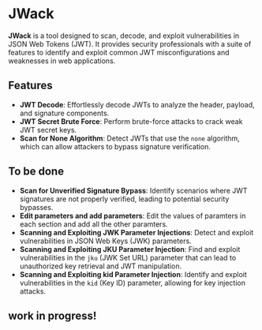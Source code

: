 # JWack

**JWack** is a tool designed to scan, decode, and exploit vulnerabilities in JSON Web Tokens (JWT). It provides security professionals with a suite of features to identify and exploit common JWT misconfigurations and weaknesses in web applications.

## Features

- **JWT Decode**: Effortlessly decode JWTs to analyze the header, payload, and signature components.
- **JWT Secret Brute Force**: Perform brute-force attacks to crack weak JWT secret keys.
- **Scan for None Algorithm**: Detect JWTs that use the `none` algorithm, which can allow attackers to bypass signature verification.

## To be done
- **Scan for Unverified Signature Bypass**: Identify scenarios where JWT signatures are not properly verified, leading to potential security bypasses.
- **Edit parameters and add parameters**: Edit the values of paramters in each section and add all the other paramters. 
- **Scanning and Exploiting JWK Parameter Injections**: Detect and exploit vulnerabilities in JSON Web Keys (JWK) parameters.
- **Scanning and Exploiting JKU Parameter Injection**: Find and exploit vulnerabilities in the `jku` (JWK Set URL) parameter that can lead to unauthorized key retrieval and JWT manipulation.
- **Scanning and Exploiting kid Parameter Injection**: Identify and exploit vulnerabilities in the `kid` (Key ID) parameter, allowing for key injection attacks.

## work in progress!

